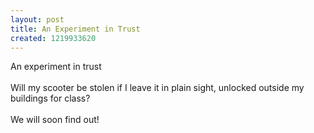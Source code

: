 ```yaml
---
layout: post
title: An Experiment in Trust
created: 1219933620
---
```

<p>An experiment in trust<br />
	<br />
	Will my scooter be stolen if I leave it in plain sight, unlocked outside my buildings for class?<br />
	<br />
	We will soon find out!</p>

